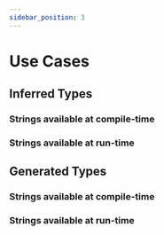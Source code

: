 ```yaml
---
sidebar_position: 3
---
```


# Use Cases

## Inferred Types

### Strings available at compile-time

### Strings available at run-time

## Generated Types

### Strings available at compile-time

### Strings available at run-time
